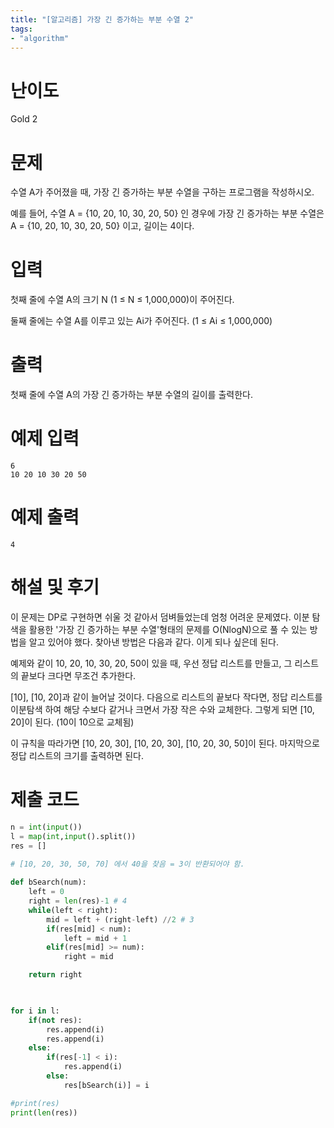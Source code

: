 ```yaml
---
title: "[알고리즘] 가장 긴 증가하는 부분 수열 2"
tags:
- "algorithm"
---
```


# 난이도
Gold 2

# 문제
수열 A가 주어졌을 때, 가장 긴 증가하는 부분 수열을 구하는 프로그램을 작성하시오.

예를 들어, 수열 A = {10, 20, 10, 30, 20, 50} 인 경우에 가장 긴 증가하는 부분 수열은 A = {10, 20, 10, 30, 20, 50} 이고, 길이는 4이다.

# 입력
첫째 줄에 수열 A의 크기 N (1 ≤ N ≤ 1,000,000)이 주어진다.

둘째 줄에는 수열 A를 이루고 있는 Ai가 주어진다. (1 ≤ Ai ≤ 1,000,000)

# 출력
첫째 줄에 수열 A의 가장 긴 증가하는 부분 수열의 길이를 출력한다.

# 예제 입력
```
6
10 20 10 30 20 50
```

# 예제 출력
```
4
```
# 해설 및 후기
이 문제는 DP로 구현하면 쉬울 것 같아서 덤벼들었는데 엄청 어려운 문제였다. 이분 탐색을 활용한 '가장 긴 증가하는 부분 수열'형태의 문제를 O(NlogN)으로 풀 수 있는 방법을 알고 있어야 했다. 찾아낸 방법은 다음과 같다. 이게 되나 싶은데 된다.

예제와 같이 10, 20, 10, 30, 20, 50이 있을 때, 우선 정답 리스트를 만들고, 그 리스트의 끝보다 크다면 무조건 추가한다.

[10], [10, 20]과 같이 늘어날 것이다. 다음으로 리스트의 끝보다 작다면, 정답 리스트를 이분탐색 하여 해당 수보다 같거나 크면서 가장 작은 수와 교체한다. 그렇게 되면 [10, 20]이 된다. (10이 10으로 교체됨)

이 규칙을 따라가면 [10, 20, 30], [10, 20, 30], [10, 20, 30, 50]이 된다. 마지막으로 정답 리스트의 크기를 출력하면 된다.

# 제출 코드
```py
n = int(input())
l = map(int,input().split())
res = []

# [10, 20, 30, 50, 70] 에서 40을 찾음 = 3이 반환되어야 함.
 
def bSearch(num):
    left = 0
    right = len(res)-1 # 4
    while(left < right):
        mid = left + (right-left) //2 # 3
        if(res[mid] < num):
            left = mid + 1
        elif(res[mid] >= num):
            right = mid

    return right
    


for i in l:
    if(not res):
        res.append(i)
        res.append(i)
    else:
        if(res[-1] < i):
            res.append(i)
        else:
            res[bSearch(i)] = i

#print(res)
print(len(res))
```
